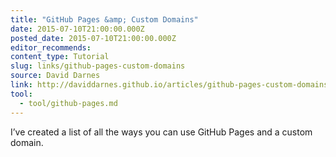 ```yaml
---
title: "GitHub Pages &amp; Custom Domains"
date: 2015-07-10T21:00:00.000Z
posted_date: 2015-07-10T21:00:00.000Z
editor_recommends:
content_type: Tutorial
slug: links/github-pages-custom-domains
source: David Darnes
link: http://daviddarnes.github.io/articles/github-pages-custom-domains/
tool:
  - tool/github-pages.md
---
```

I’ve created a list of all the ways you can use GitHub Pages and a custom domain.




